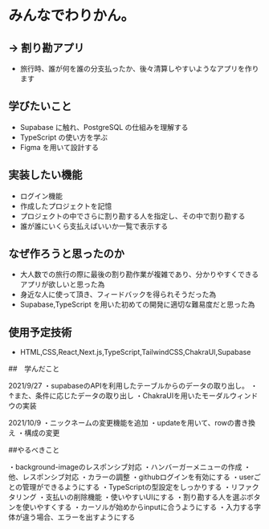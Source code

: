 # みんなでわりかん。

## → 割り勘アプリ

- 旅行時、誰が何を誰の分支払ったか、後々清算しやすいようなアプリを作ります

## 学びたいこと

- Supabase に触れ、PostgreSQL の仕組みを理解する
- TypeScript の使い方を学ぶ
- Figma を用いて設計する

## 実装したい機能

- ログイン機能
- 作成したプロジェクトを記憶
- プロジェクトの中でさらに割り勘する人を指定し、その中で割り勘する
- 誰が誰にいくら支払えばいいか一覧で表示する

## なぜ作ろうと思ったのか

- 大人数での旅行の際に最後の割り勘作業が複雑であり、分かりやすくできるアプリが欲しいと思った為
- 身近な人に使って頂き、フィードバックを得られそうだった為
- Supabase,TypeScript を用いた初めての開発に適切な難易度だと思った為

## 使用予定技術

- HTML,CSS,React,Next.js,TypeScript,TailwindCSS,ChakraUI,Supabase


##　学んだこと

2021/9/27 
・supabaseのAPIを利用したテーブルからのデータの取り出し。
・↑また、条件に応じたデータの取り出し
・ChakraUIを用いたモーダルウィンドウの実装

2021/10/9
・ニックネームの変更機能を追加
・updateを用いて、rowの書き換え
・構成の変更

##やるべきこと

・background-imageのレスポンシブ対応
・ハンバーガーメニューの作成
・他、レスポンシブ対応
・カラーの調整
・githubログインを有効にする
・userごとの管理ができるようにする
・TypeScriptの型設定をしっかりする
・リファクタリング
・支払いの削除機能
・使いやすいUIにする
・割り勘する人を選ぶボタンを使いやすくする
・カーソルが始めからinputに合うようにする
・入力する字体が違う場合、エラーを出すようにする